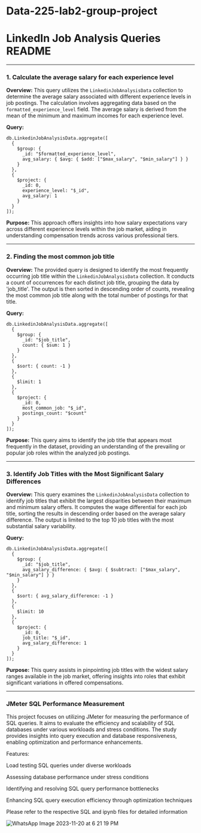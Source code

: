 # Data-225-lab2-group-project
# LinkedIn Job Analysis Queries README

---

### 1. Calculate the average salary for each experience level

**Overview:**
This query utilizes the `LinkedinJobAnalysisData` collection to determine the average salary associated with different experience levels in job postings. The calculation involves aggregating data based on the `formatted_experience_level` field. The average salary is derived from the mean of the minimum and maximum incomes for each experience level.

**Query:**
```
db.LinkedinJobAnalysisData.aggregate([
  {
    $group: {
      _id: "$formatted_experience_level",
      avg_salary: { $avg: { $add: ["$max_salary", "$min_salary"] } }
    }
  },
  {
    $project: {
      _id: 0,
      experience_level: "$_id",
      avg_salary: 1
    }
  }
]);
```

**Purpose:**
This approach offers insights into how salary expectations vary across different experience levels within the job market, aiding in understanding compensation trends across various professional tiers.

---

### 2. Finding the most common job title

**Overview:**
The provided query is designed to identify the most frequently occurring job title within the `LinkedinJobAnalysisData` collection. It conducts a count of occurrences for each distinct job title, grouping the data by 'job_title'. The output is then sorted in descending order of counts, revealing the most common job title along with the total number of postings for that title.

**Query:**
```
db.LinkedinJobAnalysisData.aggregate([
  {
    $group: {
      _id: "$job_title",
      count: { $sum: 1 }
    }
  },
  {
    $sort: { count: -1 }
  },
  {
    $limit: 1
  },
  {
    $project: {
      _id: 0,
      most_common_job: "$_id",
      postings_count: "$count"
    }
  }
]);
```

**Purpose:**
This query aims to identify the job title that appears most frequently in the dataset, providing an understanding of the prevailing or popular job roles within the analyzed job postings.

---

### 3. Identify Job Titles with the Most Significant Salary Differences

**Overview:**
This query examines the `LinkedinJobAnalysisData` collection to identify job titles that exhibit the largest disparities between their maximum and minimum salary offers. It computes the wage differential for each job title, sorting the results in descending order based on the average salary difference. The output is limited to the top 10 job titles with the most substantial salary variability.

**Query:**
```
db.LinkedinJobAnalysisData.aggregate([
  {
    $group: {
      _id: "$job_title",
      avg_salary_difference: { $avg: { $subtract: ["$max_salary", "$min_salary"] } }
    }
  },
  {
    $sort: { avg_salary_difference: -1 }
  },
  {
    $limit: 10
  },
  {
    $project: {
      _id: 0,
      job_title: "$_id",
      avg_salary_difference: 1
    }
  }
]);
```

**Purpose:**
This query assists in pinpointing job titles with the widest salary ranges available in the job market, offering insights into roles that exhibit significant variations in offered compensations.

---


### JMeter SQL Performance Measurement
This project focuses on utilizing JMeter for measuring the performance of SQL queries. It aims to evaluate the efficiency and scalability of SQL databases under various workloads and stress conditions. The study provides insights into query execution and database responsiveness, enabling optimization and performance enhancements.

Features:

Load testing SQL queries under diverse workloads

Assessing database performance under stress conditions

Identifying and resolving SQL query performance bottlenecks

Enhancing SQL query execution efficiency through optimization techniques

Please refer to the respective SQL and ipynb files for detailed information

![WhatsApp Image 2023-11-20 at 6 21 19 PM](https://github.com/ananyamudunuri/DATA-225-Lab2-Group2/assets/144860707/8b305d19-059f-4839-bdde-da62dad293df)
